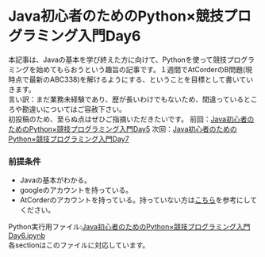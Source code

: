 # Java初心者のためのPython×競技プログラミング入門Day6
本記事は、Javaの基本を学び終えた方に向けて、Pythonを使って競技プログラミングを始めてもらおうという趣旨の記事です。１週間でAtCorderのB問題(現時点で最新のABC338)を解けるようにする、ということを目標として書いていきます。  
言い訳：まだ業務未経験であり、歴が長いわけでもないため、間違っているところや勘違いについてはご容赦下さい。  
初投稿のため、至らぬ点はぜひご指摘いただきたいです。
前回：[Java初心者のためのPython×競技プログラミング入門Day5](#)
次回：[Java初心者のためのPython×競技プログラミング入門Day7](#)

### 前提条件
 - Javaの基本がわかる。
 - googleのアカウントを持っている。
 - AtCorderのアカウントを持っている。持っていない方は[こちら](https://info.atcoder.jp/overview/contest/intro)を参考にしてください。

Python実行用ファイル:[Java初心者のためのPython×競技プログラミング入門Day6.ipynb](https://colab.research.google.com/drive/1lXBuIgEX_Z6kqcpK8jk5g2KUdD4ajYSe?usp=sharing)  
各sectionはこのファイルに対応しています。